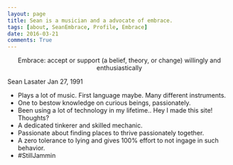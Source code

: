 ```yaml
---
layout: page
title: Sean is a musician and a advocate of embrace.
tags: [about, SeanEmbrace, Profile, Embrace]
date: 2016-03-21
comments: True
---
```

    
<center>Embrace: accept or support (a belief, theory, or change) willingly and enthusiastically</center>

Sean Lasater
Jan 27, 1991
* Plays a lot of music. First language maybe. Many different instruments. 
* One to bestow knowledge on curious beings, passionately.
* Been using a lot of technology in my lifetime.. Hey I made this site! Thoughts?
* A dedicated tinkerer and skilled mechanic.
* Passionate about finding places to thrive passionately together.
* A zero tolerance to lying and gives 100% effort to not ingage in such behavior.
* #StillJammin


